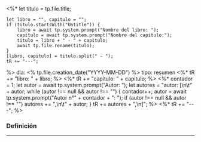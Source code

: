 <%* 
	let titulo = tp.file.title;

	let libro = "", capitulo = "";
	if (titulo.startsWith("Untitle")) {
		libro = await tp.system.prompt("Nombre del libro: ");
		capitulo = await tp.system.prompt("Nombre del capitulo:");
		titulo = libro + " - " + capitulo;
		await tp.file.rename(titulo);
	} 
	[libro, capitulo] = titulo.split(" - ");
	tR += "---";
%>
dia: <% tp.file.creation_date("YYYY-MM-DD") %>
tipo: resumen
<%* tR += "libro: " + libro; %>
<%* tR += "capitulo: " + capitulo; %>
<%* 
	contador = 1;
	let autor = await tp.system.prompt("Autor: ");
	let autores = "autor: [\n\t" + autor;
	while (autor !== null && autor !== "") {
		contador++;
		autor = await tp.system.prompt("Autor n°" + contador + ": ");
		if (autor !== null && autor !== "") 
			autores += ",\n\t" + autor;
	}
	tR += autores + ",\n]";
%>
<%* tR += "---"; %>
### Definición
---

